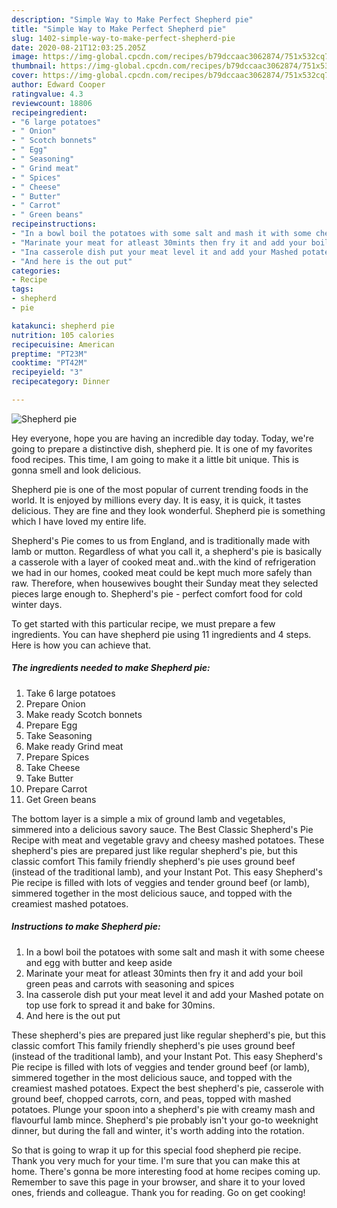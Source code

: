 ```yaml
---
description: "Simple Way to Make Perfect Shepherd pie"
title: "Simple Way to Make Perfect Shepherd pie"
slug: 1402-simple-way-to-make-perfect-shepherd-pie
date: 2020-08-21T12:03:25.205Z
image: https://img-global.cpcdn.com/recipes/b79dccaac3062874/751x532cq70/shepherd-pie-recipe-main-photo.jpg
thumbnail: https://img-global.cpcdn.com/recipes/b79dccaac3062874/751x532cq70/shepherd-pie-recipe-main-photo.jpg
cover: https://img-global.cpcdn.com/recipes/b79dccaac3062874/751x532cq70/shepherd-pie-recipe-main-photo.jpg
author: Edward Cooper
ratingvalue: 4.3
reviewcount: 18806
recipeingredient:
- "6 large potatoes"
- " Onion"
- " Scotch bonnets"
- " Egg"
- " Seasoning"
- " Grind meat"
- " Spices"
- " Cheese"
- " Butter"
- " Carrot"
- " Green beans"
recipeinstructions:
- "In a bowl boil the potatoes with some salt and mash it with some cheese and egg with butter and keep aside"
- "Marinate your meat for atleast 30mints then fry it and add your boil green peas and carrots with seasoning and spices"
- "Ina casserole dish put your meat level it and add your Mashed potate on top use fork to spread it and bake for 30mins."
- "And here is the out put"
categories:
- Recipe
tags:
- shepherd
- pie

katakunci: shepherd pie 
nutrition: 105 calories
recipecuisine: American
preptime: "PT23M"
cooktime: "PT42M"
recipeyield: "3"
recipecategory: Dinner

---
```



![Shepherd pie](https://img-global.cpcdn.com/recipes/b79dccaac3062874/751x532cq70/shepherd-pie-recipe-main-photo.jpg)

Hey everyone, hope you are having an incredible day today. Today, we're going to prepare a distinctive dish, shepherd pie. It is one of my favorites food recipes. This time, I am going to make it a little bit unique. This is gonna smell and look delicious.

Shepherd pie is one of the most popular of current trending foods in the world. It is enjoyed by millions every day. It is easy, it is quick, it tastes delicious. They are fine and they look wonderful. Shepherd pie is something which I have loved my entire life.

Shepherd&#39;s Pie comes to us from England, and is traditionally made with lamb or mutton. Regardless of what you call it, a shepherd&#39;s pie is basically a casserole with a layer of cooked meat and..with the kind of refrigeration we had in our homes, cooked meat could be kept much more safely than raw. Therefore, when housewives bought their Sunday meat they selected pieces large enough to. Shepherd&#39;s pie - perfect comfort food for cold winter days.


To get started with this particular recipe, we must prepare a few ingredients. You can have shepherd pie using 11 ingredients and 4 steps. Here is how you can achieve that.

<!--inarticleads1-->

##### The ingredients needed to make Shepherd pie:

1. Take 6 large potatoes
1. Prepare  Onion
1. Make ready  Scotch bonnets
1. Prepare  Egg
1. Take  Seasoning
1. Make ready  Grind meat
1. Prepare  Spices
1. Take  Cheese
1. Take  Butter
1. Prepare  Carrot
1. Get  Green beans


The bottom layer is a simple a mix of ground lamb and vegetables, simmered into a delicious savory sauce. The Best Classic Shepherd&#39;s Pie Recipe with meat and vegetable gravy and cheesy mashed potatoes. These shepherd&#39;s pies are prepared just like regular shepherd&#39;s pie, but this classic comfort This family friendly shepherd&#39;s pie uses ground beef (instead of the traditional lamb), and your Instant Pot. This easy Shepherd&#39;s Pie recipe is filled with lots of veggies and tender ground beef (or lamb), simmered together in the most delicious sauce, and topped with the creamiest mashed potatoes. 

<!--inarticleads2-->

##### Instructions to make Shepherd pie:

1. In a bowl boil the potatoes with some salt and mash it with some cheese and egg with butter and keep aside
1. Marinate your meat for atleast 30mints then fry it and add your boil green peas and carrots with seasoning and spices
1. Ina casserole dish put your meat level it and add your Mashed potate on top use fork to spread it and bake for 30mins.
1. And here is the out put


These shepherd&#39;s pies are prepared just like regular shepherd&#39;s pie, but this classic comfort This family friendly shepherd&#39;s pie uses ground beef (instead of the traditional lamb), and your Instant Pot. This easy Shepherd&#39;s Pie recipe is filled with lots of veggies and tender ground beef (or lamb), simmered together in the most delicious sauce, and topped with the creamiest mashed potatoes. Expect the best shepherd&#39;s pie, casserole with ground beef, chopped carrots, corn, and peas, topped with mashed potatoes. Plunge your spoon into a shepherd&#39;s pie with creamy mash and flavourful lamb mince. Shepherd&#39;s pie probably isn&#39;t your go-to weeknight dinner, but during the fall and winter, it&#39;s worth adding into the rotation. 

So that is going to wrap it up for this special food shepherd pie recipe. Thank you very much for your time. I'm sure that you can make this at home. There's gonna be more interesting food at home recipes coming up. Remember to save this page in your browser, and share it to your loved ones, friends and colleague. Thank you for reading. Go on get cooking!
